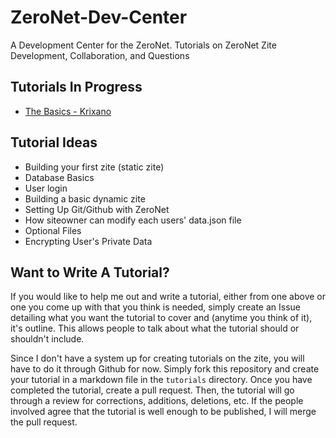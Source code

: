 # ZeroNet-Dev-Center
A Development Center for the ZeroNet. Tutorials on ZeroNet Zite Development, Collaboration, and Questions

## Tutorials In Progress
* [The Basics - Krixano](https://github.com/krixano/ZeroNet-Dev-Center/issues/1)

## Tutorial Ideas
* Building your first zite (static zite)
* Database Basics
* User login
* Building a basic dynamic zite
* Setting Up Git/Github with ZeroNet
* How siteowner can modify each users' data.json file
* Optional Files
* Encrypting User's Private Data

## Want to Write A Tutorial?
If you would like to help me out and write a tutorial, either from one above or one you come up with that you think is needed, simply create an Issue detailing what you want the tutorial to cover and (anytime you think of it), it's outline. This allows people to talk about what the tutorial should or shouldn't include.

Since I don't have a system up for creating tutorials on the zite, you will have to do it through Github for now. Simply fork this repository and create your tutorial in a markdown file in the `tutorials` directory. Once you have completed the tutorial, create a pull request. Then, the tutorial will go through a review for corrections, additions, deletions, etc. If the people involved agree that the tutorial is well enough to be published, I will merge the pull request.
